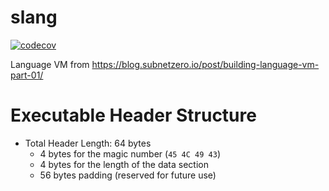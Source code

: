 # slang
[![codecov](https://codecov.io/gh/dalloriam/slang/branch/master/graph/badge.svg)](https://codecov.io/gh/dalloriam/slang)

Language VM from https://blog.subnetzero.io/post/building-language-vm-part-01/

# Executable Header Structure
* Total Header Length: 64 bytes
    * 4 bytes for the magic number (`45 4C 49 43`)
    * 4 bytes for the length of the data section
    * 56 bytes padding (reserved for future use)
